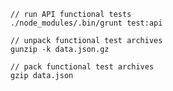 
```shell
// run API functional tests
./node_modules/.bin/grunt test:api
```

```shell
// unpack functional test archives
gunzip -k data.json.gz 
```

```shell
// pack functional test archives
gzip data.json
```
